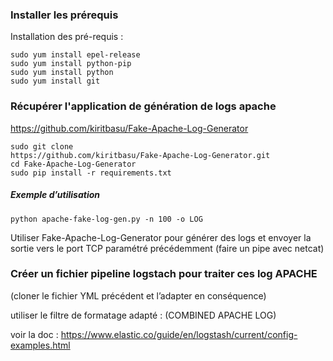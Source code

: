 ### Installer les prérequis

Installation des pré-requis :

```
sudo yum install epel-release
sudo yum install python-pip
sudo yum install python
sudo yum install git
```

###  Récupérer l'application de génération de logs apache 

https://github.com/kiritbasu/Fake-Apache-Log-Generator

```
sudo git clone
https://github.com/kiritbasu/Fake-Apache-Log-Generator.git
cd Fake-Apache-Log-Generator
sudo pip install -r requirements.txt
```

#####  Exemple d’utilisation
```
python apache-fake-log-gen.py -n 100 -o LOG
```

Utiliser Fake-Apache-Log-Generator pour générer des logs et envoyer la sortie vers le port TCP paramétré précédemment
(faire un pipe avec netcat)

### Créer un fichier pipeline logstach pour traiter ces log APACHE 
(cloner le fichier YML précédent et l’adapter en conséquence)

utiliser le filtre de formatage adapté : (COMBINED APACHE LOG)

voir la doc : https://www.elastic.co/guide/en/logstash/current/config-examples.html



